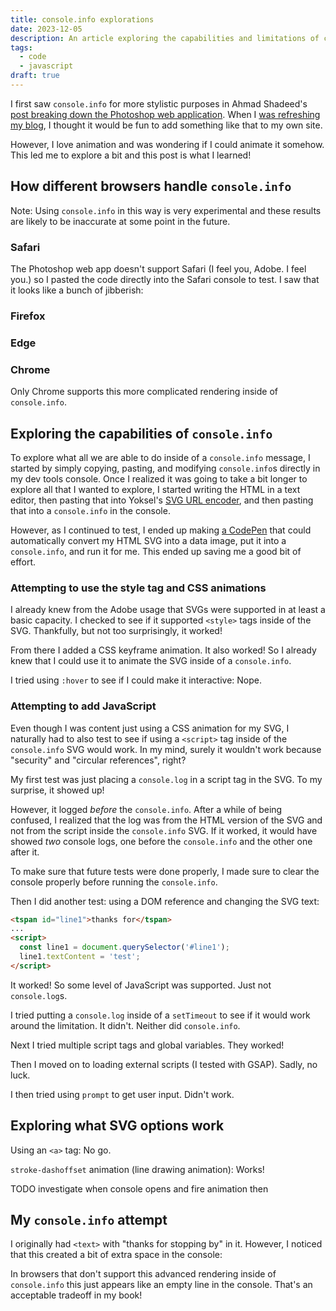 ```yaml
---
title: console.info explorations
date: 2023-12-05
description: An article exploring the capabilities and limitations of console.info.
tags:
  - code
  - javascript
draft: true
---
```


<script>
	import ContentAside from "$lib/components/ContentAside.svelte";
  import CodePen from "$lib/components/CodePen.svelte";
  import Lightbox from "$lib/components/Lightbox.svelte";
</script>

I first saw `console.info` for more stylistic purposes in Ahmad Shadeed's [post breaking down the Photoshop web application](https://ishadeed.com/article/photoshop-web-css#photoshop-old-logo). When I [was refreshing my blog](/blog/blog-refresh-2023/), I thought it would be fun to add something like that to my own site.

However, I love animation and was wondering if I could animate it somehow. This led me to explore a bit and this post is what I learned!

<span class="excerpt_marker"></span>

## How different browsers handle `console.info`

<ContentAside>
  <p>Note: Using <code>console.info</code> in this way is very experimental and these results are likely to be inaccurate at some point in the future.
</ContentAside>

### Safari

The Photoshop web app doesn't support Safari (I feel you, Adobe. I feel you.) so I pasted the code directly into the Safari console to test. I saw that it looks like a bunch of jibberish:

### Firefox

### Edge

### Chrome

Only Chrome supports this more complicated rendering inside of `console.info`.

## Exploring the capabilities of `console.info`

To explore what all we are able to do inside of a `console.info` message, I started by simply copying, pasting, and modifying `console.info`s directly in my dev tools console. Once I realized it was going to take a bit longer to explore all that I wanted to explore, I started writing the HTML in a text editor, then pasting that into Yoksel's [SVG URL encoder](https://yoksel.github.io/url-encoder/), and then pasting that into a `console.info` in the console.

However, as I continued to test, I ended up making [a CodePen](https://codepen.io/ZachSaucier/pen/GRzypKq?editors=0010) that could automatically convert my HTML SVG into a data image, put it into a `console.info`, and run it for me. This ended up saving me a good bit of effort.

### Attempting to use the style tag and CSS animations

I already knew from the Adobe usage that SVGs were supported in at least a basic capacity. I checked to see if it supported `<style>` tags inside of the SVG. Thankfully, but not too surprisingly, it worked!

From there I added a CSS keyframe animation. It also worked! So I already knew that I could use it to animate the SVG inside of a `console.info`.

I tried using `:hover` to see if I could make it interactive: Nope.

### Attempting to add JavaScript

Even though I was content just using a CSS animation for my SVG, I naturally had to also test to see if using a `<script>` tag inside of the `console.info` SVG would work. In my mind, surely it wouldn't work because "security" and "circular references", right?

My first test was just placing a `console.log` in a script tag in the SVG. To my surprise, it showed up!

However, it logged _before_ the `console.info`. After a while of being confused, I realized that the log was from the HTML version of the SVG and not from the script inside the `console.info` SVG. If it worked, it would have showed _two_ console logs, one before the `console.info` and the other one after it.

To make sure that future tests were done properly, I made sure to clear the console properly before running the `console.info`.

Then I did another test: using a DOM reference and changing the SVG text:

```html
<tspan id="line1">thanks for</tspan>
...
<script>
  const line1 = document.querySelector('#line1');
  line1.textContent = 'test';
</script>
```

It worked! So some level of JavaScript was supported. Just not `console.log`s.

I tried putting a `console.log` inside of a `setTimeout` to see if it would work around the limitation. It didn't. Neither did `console.info`.

Next I tried multiple script tags and global variables. They worked!

Then I moved on to loading external scripts (I tested with GSAP). Sadly, no luck.

I then tried using `prompt` to get user input. Didn't work.

## Exploring what SVG options work

Using an `<a>` tag: No go.

`stroke-dashoffset` animation (line drawing animation): Works!

TODO investigate when console opens and fire animation then

## My `console.info` attempt

I originally had `<text>` with "thanks for stopping by" in it. However, I noticed that this created a bit of extra space in the console:

In browsers that don't support this advanced rendering inside of `console.info` this just appears like an empty line in the console. That's an acceptable tradeoff in my book!
